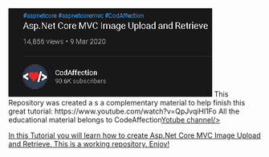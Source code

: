 <img src="https://github.com/antonykidis/ImageUpload/blob/main/CodeAffection.png">
This Repository was created a s a complementary material to help finish this great tutorial:
https://www.youtube.com/watch?v=QpJvqiHl1Fo
All the educational material belongs to CodeAffection<a href="https://www.youtube.com/watch?v=QpJvqiHl1Fo">Yotube channel/>

In this Tutorial you will learn how to create Asp.Net Core MVC Image Upload and Retrieve.
This is a working repository. Enjoy!
